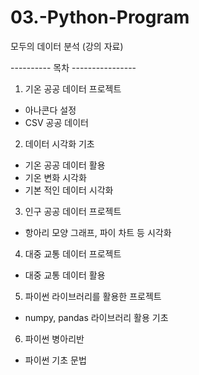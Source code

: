 # 03.-Python-Program

모두의 데이터 분석 (강의 자료)

---------- 목차 ----------------

1. 기온 공공 데이터 프로젝트
- 아나콘다 설정
- CSV 공공 데이터 

2. 데이터 시각화 기초
- 기온 공공 데이터 활용
- 기온 변화 시각화
- 기본 적인 데이터 시각화 

3. 인구 공공 데이터 프로젝트
- 항아리 모양 그래프, 파이 차트 등 시각화

4. 대중 교통 데이터 프로젝트
- 대중 교통 데이터  활용

5. 파이썬 라이브러리를 활용한 프로젝트
- numpy, pandas 라이브러리 활용 기초

6. 파이썬 병아리반
- 파이썬 기초 문법
